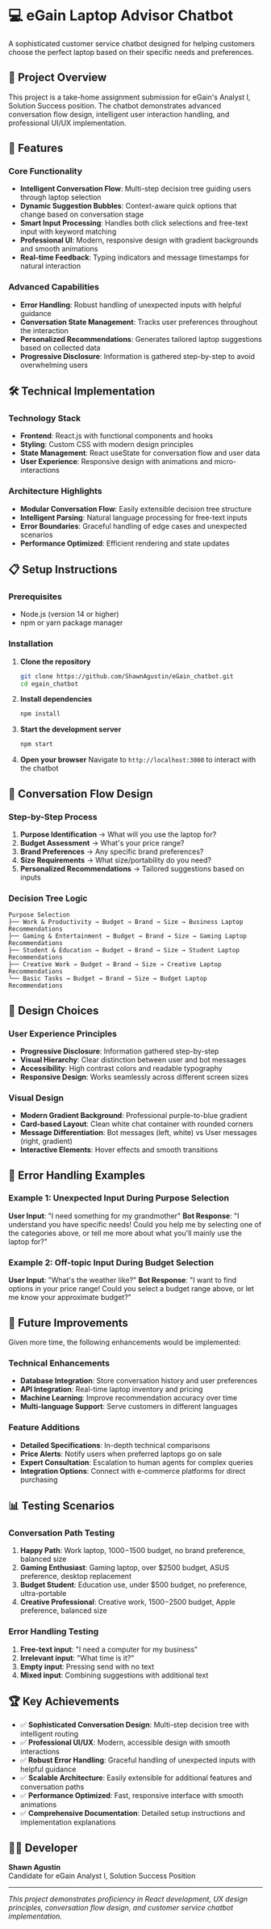 # 💻 eGain Laptop Advisor Chatbot

A sophisticated customer service chatbot designed for helping customers choose the perfect laptop based on their specific needs and preferences.

## 🎯 Project Overview

This project is a take-home assignment submission for eGain's Analyst I, Solution Success position. The chatbot demonstrates advanced conversation flow design, intelligent user interaction handling, and professional UI/UX implementation.

## 🚀 Features

### Core Functionality
- **Intelligent Conversation Flow**: Multi-step decision tree guiding users through laptop selection
- **Dynamic Suggestion Bubbles**: Context-aware quick options that change based on conversation stage
- **Smart Input Processing**: Handles both click selections and free-text input with keyword matching
- **Professional UI**: Modern, responsive design with gradient backgrounds and smooth animations
- **Real-time Feedback**: Typing indicators and message timestamps for natural interaction

### Advanced Capabilities
- **Error Handling**: Robust handling of unexpected inputs with helpful guidance
- **Conversation State Management**: Tracks user preferences throughout the interaction
- **Personalized Recommendations**: Generates tailored laptop suggestions based on collected data
- **Progressive Disclosure**: Information is gathered step-by-step to avoid overwhelming users

## 🛠️ Technical Implementation

### Technology Stack
- **Frontend**: React.js with functional components and hooks
- **Styling**: Custom CSS with modern design principles
- **State Management**: React useState for conversation flow and user data
- **User Experience**: Responsive design with animations and micro-interactions

### Architecture Highlights
- **Modular Conversation Flow**: Easily extensible decision tree structure
- **Intelligent Parsing**: Natural language processing for free-text inputs
- **Error Boundaries**: Graceful handling of edge cases and unexpected scenarios
- **Performance Optimized**: Efficient rendering and state updates

## 📋 Setup Instructions

### Prerequisites
- Node.js (version 14 or higher)
- npm or yarn package manager

### Installation
1. **Clone the repository**
   ```bash
   git clone https://github.com/ShawnAgustin/eGain_chatbot.git
   cd egain_chatbot
   ```

2. **Install dependencies**
   ```bash
   npm install
   ```

3. **Start the development server**

   ```bash
   npm start
   ```

4. **Open your browser**
   Navigate to `http://localhost:3000` to interact with the chatbot

## 💬 Conversation Flow Design

### Step-by-Step Process
1. **Purpose Identification** → What will you use the laptop for?
2. **Budget Assessment** → What's your price range?
3. **Brand Preferences** → Any specific brand preferences?
4. **Size Requirements** → What size/portability do you need?
5. **Personalized Recommendations** → Tailored suggestions based on inputs

### Decision Tree Logic
```
Purpose Selection
├── Work & Productivity → Budget → Brand → Size → Business Laptop Recommendations
├── Gaming & Entertainment → Budget → Brand → Size → Gaming Laptop Recommendations
├── Student & Education → Budget → Brand → Size → Student Laptop Recommendations
├── Creative Work → Budget → Brand → Size → Creative Laptop Recommendations
└── Basic Tasks → Budget → Brand → Size → Budget Laptop Recommendations
```

## 🎨 Design Choices

### User Experience Principles
- **Progressive Disclosure**: Information gathered step-by-step
- **Visual Hierarchy**: Clear distinction between user and bot messages
- **Accessibility**: High contrast colors and readable typography
- **Responsive Design**: Works seamlessly across different screen sizes

### Visual Design
- **Modern Gradient Background**: Professional purple-to-blue gradient
- **Card-based Layout**: Clean white chat container with rounded corners
- **Message Differentiation**: Bot messages (left, white) vs User messages (right, gradient)
- **Interactive Elements**: Hover effects and smooth transitions

## 🔧 Error Handling Examples

### Example 1: Unexpected Input During Purpose Selection
**User Input**: "I need something for my grandmother"
**Bot Response**: "I understand you have specific needs! Could you help me by selecting one of the categories above, or tell me more about what you'll mainly use the laptop for?"

### Example 2: Off-topic Input During Budget Selection
**User Input**: "What's the weather like?"
**Bot Response**: "I want to find options in your price range! Could you select a budget range above, or let me know your approximate budget?"

## 🚀 Future Improvements

Given more time, the following enhancements would be implemented:

### Technical Enhancements
- **Database Integration**: Store conversation history and user preferences
- **API Integration**: Real-time laptop inventory and pricing
- **Machine Learning**: Improve recommendation accuracy over time
- **Multi-language Support**: Serve customers in different languages

### Feature Additions
- **Detailed Specifications**: In-depth technical comparisons
- **Price Alerts**: Notify users when preferred laptops go on sale
- **Expert Consultation**: Escalation to human agents for complex queries
- **Integration Options**: Connect with e-commerce platforms for direct purchasing

## 📊 Testing Scenarios

### Conversation Path Testing
1. **Happy Path**: Work laptop, $1000-$1500 budget, no brand preference, balanced size
2. **Gaming Enthusiast**: Gaming laptop, over $2500 budget, ASUS preference, desktop replacement
3. **Budget Student**: Education use, under $500 budget, no preference, ultra-portable
4. **Creative Professional**: Creative work, $1500-$2500 budget, Apple preference, balanced size

### Error Handling Testing
1. **Free-text input**: "I need a computer for my business"
2. **Irrelevant input**: "What time is it?"
3. **Empty input**: Pressing send with no text
4. **Mixed input**: Combining suggestions with additional text

## 🏆 Key Achievements

- ✅ **Sophisticated Conversation Design**: Multi-step decision tree with intelligent routing
- ✅ **Professional UI/UX**: Modern, accessible design with smooth interactions
- ✅ **Robust Error Handling**: Graceful handling of unexpected inputs with helpful guidance
- ✅ **Scalable Architecture**: Easily extensible for additional features and conversation paths
- ✅ **Performance Optimized**: Fast, responsive interface with smooth animations
- ✅ **Comprehensive Documentation**: Detailed setup instructions and implementation explanations

## 👨‍💻 Developer

**Shawn Agustin**  
Candidate for eGain Analyst I, Solution Success Position

---

*This project demonstrates proficiency in React development, UX design principles, conversation flow design, and customer service chatbot implementation.*
